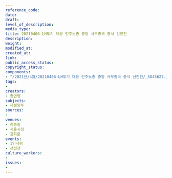 ```yaml
---
reference_code: 
date: 
draft: 
level_of_description: 
media_type: 
title: 20210406-LH투기 대응 민주노총 중앙 사무총국 중식 선전전
description: 
weight: 
modified_at: 
created_at: 
link: 
public_access_status: 
copyright_status: 
components:
- "/2021년/4월/20210406-LH투기 대응 민주노총 중앙 사무총국 중식 선전전/_5D45627.jpg"
tags:
- 
creators:
- 총연맹
subjects:
- 재벌외투
sources:
- 
venues:
- 정동길
- 서울시청
- 광화문
events:
- 1인시위
- 선전전
culture_workers:
- 
issues:
- 
---
```

